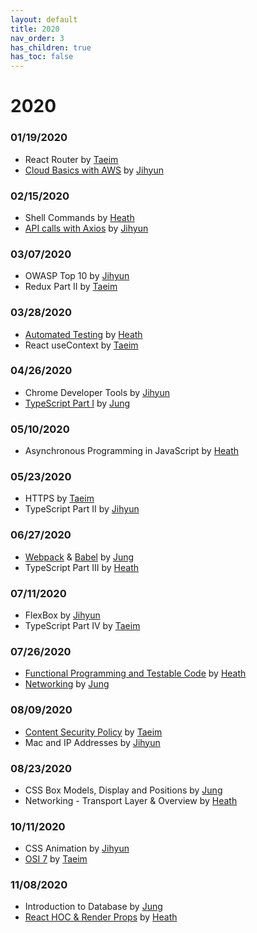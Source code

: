 ```yaml
---
layout: default
title: 2020
nav_order: 3
has_children: true
has_toc: false
---
```


# 2020

### 01/19/2020
- React Router by [Taeim](https://github.com/kwontaeim)
- [Cloud Basics with AWS](https://github.com/jihyun-um/mo-mokji-web/blob/master/task4_cloud-with-aws.md) by [Jihyun](https://github.com/jihyun-um)

### 02/15/2020
- Shell Commands by [Heath](https://github.com/heathryu)
- [API calls with Axios](https://github.com/jihyun-um/mo-mokji-web/tree/task/rest-api-calls) by [Jihyun](https://github.com/jihyun-um)

### 03/07/2020
- OWASP Top 10 by [Jihyun](https://github.com/jihyun-um)
- Redux Part II by [Taeim](https://github.com/kwontaeim)

### 03/28/2020
- [Automated Testing](AutomatedTesting/automated-testing.md) by [Heath](https://github.com/heathryu)
- React useContext by [Taeim](https://github.com/kwontaeim)

### 04/26/2020
- Chrome Developer Tools by [Jihyun](https://github.com/jihyun-um)
- [TypeScript Part I](Typescript/one/typescript-intro.md) by [Jung](https://github.com/junglee1101)

### 05/10/2020
- Asynchronous Programming in JavaScript by [Heath](https://github.com/heathryu)

### 05/23/2020
- HTTPS by [Taeim](https://github.com/kwontaeim)
- TypeScript Part II by [Jihyun](https://github.com/jihyun-um)

### 06/27/2020
- [Webpack](Webpack/webpack.md) & [Babel](Babel/babel.md) by [Jung](https://github.com/junglee1101)
- TypeScript Part III by [Heath](https://github.com/heathryu)

### 07/11/2020
- FlexBox by [Jihyun](https://github.com/jihyun-um)
- TypeScript Part IV by [Taeim](https://github.com/kwontaeim)

### 07/26/2020
- [Functional Programming and Testable Code](FunctionalProgramming/functional-programming.md) by [Heath](https://github.com/heathryu)
- [Networking](network/network.md) by [Jung](https://github.com/junglee1101)

### 08/09/2020
- [Content Security Policy](ContentSecurityPolicy/content-security-policy.md) by [Taeim](https://github.com/kwontaeim)
- Mac and IP Addresses by [Jihyun](https://github.com/jihyun-um)

### 08/23/2020
- CSS Box Models, Display and Positions by [Jung](https://github.com/junglee1101)
- Networking - Transport Layer & Overview by [Heath](https://github.com/heathryu)

### 10/11/2020
- CSS Animation by [Jihyun](https://github.com/jihyun-um)
- [OSI 7](network/OSI7.md) by [Taeim](https://github.com/kwontaeim)

### 11/08/2020
- Introduction to Database by [Jung](https://github.com/junglee1101)
- [React HOC & Render Props](react-hoc-and-render-props/react-hoc-and-render-props.md) by [Heath](https://github.com/heathryu)
   
